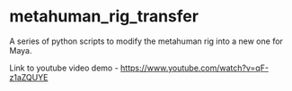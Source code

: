 # metahuman_rig_transfer
A series of python scripts to modify the metahuman rig into a new one for Maya.

Link to youtube video demo - https://www.youtube.com/watch?v=qF-z1aZQUYE

